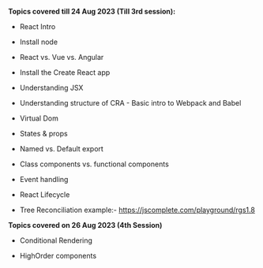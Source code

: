 **Topics covered till 24 Aug 2023 (Till 3rd session):**

- React Intro 

- Install node

- React vs. Vue vs. Angular

- Install the Create React app

- Understanding JSX 

- Understanding structure of CRA - Basic intro to Webpack and Babel

- Virtual Dom

- States & props

- Named vs. Default export

- Class components vs. functional components

- Event handling 

- React Lifecycle

- Tree Reconciliation example:- https://jscomplete.com/playground/rgs1.8

**Topics covered on 26 Aug 2023 (4th Session)**

- Conditional Rendering

- HighOrder components


